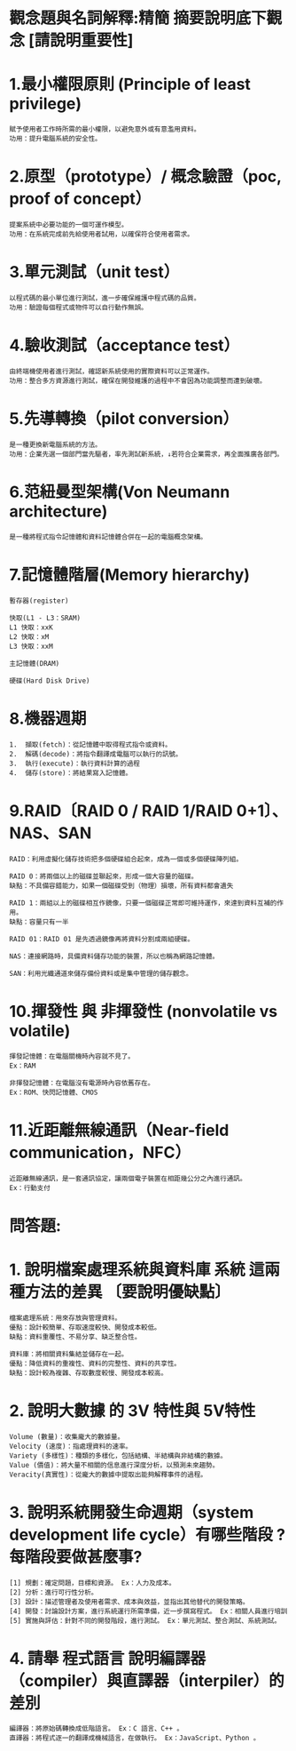 # 觀念題與名詞解釋:精簡 摘要說明底下觀念 [請說明重要性]

# 1.最小權限原則 (Principle of least privilege)
```
賦予使用者工作時所需的最小權限，以避免意外或有意濫用資料。
功用：提升電腦系統的安全性。
```
# 2.原型（prototype）/ 概念驗證（poc, proof of concept）
```
提案系統中必要功能的一個可運作模型。
功用：在系統完成前先給使用者試用，以確保符合使用者需求。
```

# 3.單元測試（unit test）
```
以程式碼的最小單位進行測試，進一步確保維護中程式碼的品質。
功用：驗證每個程式或物件可以自行動作無誤。
```
# 4.驗收測試（acceptance test）
```
由終端機使用者進行測試，確認新系統使用的實際資料可以正常運作。
功用：整合多方資源進行測試，確保在開發維護的過程中不會因為功能調整而遭到破壞。
```
# 5.先導轉換（pilot conversion）
```
是一種更換新電腦系統的方法。
功用：企業先選一個部門當先驅者，率先測試新系統，↓若符合企業需求，再全面推廣各部門。
```
# 6.范紐曼型架構(Von Neumann architecture)
```
是一種將程式指令記憶體和資料記憶體合併在一起的電腦概念架構。
```
# 7.記憶體階層(Memory hierarchy)
```
暫存器(register)

快取(L1 - L3：SRAM)
L1 快取：xxK
L2 快取：xM
L3 快取：xxM

主記憶體(DRAM)

硬碟(Hard Disk Drive)
```
# 8.機器週期
```
1.	擷取(fetch)：從記憶體中取得程式指令或資料。
2.	解碼(decode)：將指令翻譯成電腦可以執行的訊號。
3.	執行(execute)：執行資料計算的過程
4.	儲存(store)：將結果寫入記憶體。
```
# 9.RAID〔RAID 0 / RAID 1/RAID 0+1〕、NAS、SAN
```
RAID：利用虛擬化儲存技術把多個硬碟組合起來，成為一個或多個硬碟陣列組。

RAID 0：將兩個以上的磁碟並聯起來，形成一個大容量的磁碟。
缺點：不具備容錯能力，如果一個磁碟受到（物理）損壞，所有資料都會遺失

RAID 1：兩組以上的磁碟相互作鏡像，只要一個磁碟正常即可維持運作，來達到資料互補的作用。
缺點：容量只有一半

RAID 01：RAID 01 是先透過鏡像再將資料分割成兩組硬碟。

NAS：連接網路時，具備資料儲存功能的裝置，所以也稱為網路記憶體。

SAN：利用光纖通道來儲存備份資料或是集中管理的儲存觀念。
```
# 10.揮發性 與 非揮發性 (nonvolatile vs volatile)
```
揮發記憶體：在電腦關機時內容就不見了。
Ex：RAM

非揮發記憶體：在電腦沒有電源時內容依舊存在。
Ex：ROM、快閃記憶體、CMOS
```
# 11.近距離無線通訊（Near-field communication，NFC）
```
近距離無線通訊，是一套通訊協定，讓兩個電子裝置在相距幾公分之內進行通訊。
Ex：行動支付
```
# 問答題:

# 1. 說明檔案處理系統與資料庫 系統 這兩種方法的差異 〔要說明優缺點〕
```
檔案處理系統：用來存放與管理資料。
優點：設計較簡單、存取速度較快、開發成本較低。
缺點：資料重覆性、不易分享、缺乏整合性。

資料庫：將相關資料集結並儲存在一起。
優點：降低資料的重複性、資料的完整性、資料的共享性。
缺點：設計較為複雜、存取數度較慢、開發成本較高。
```
# 2. 說明大數據 的 3V 特性與 5V特性
```
Volume (數量)：收集龐大的數據量。
Velocity (速度)：指處理資料的速率。
Variety (多樣性)：種類的多樣化，包括結構、半結構與非結構的數據。
Value (價值)：將大量不相關的信息進行深度分析，以預測未來趨勢。
Veracity(真實性)：從龐大的數據中提取出能夠解釋事件的過程。
```
# 3. 說明系統開發生命週期（system development life cycle）有哪些階段 ?  每階段要做甚麼事?
```
[1] 規劃：確定問題，目標和資源。 Ex：人力及成本。
[2] 分析：進行可行性分析。
[3] 設計：描述管理者及使用者需求、成本與效益，並指出其他替代的開發策略。
[4] 開發：討論設計方案，進行系統運行所需準備，近一步撰寫程式。 Ex：相關人員進行培訓
[5] 實施與評估：針對不同的開發階段，進行測試。 Ex：單元測試、整合測試、系統測試。
```
# 4. 請舉 程式語言 說明編譯器（compiler）與直譯器（interpiler）的差別
```
編譯器：將原始碼轉換成低階語言。 Ex：C 語言、C++ 。
直譯器：將程式逐一的翻譯成機械語言，在做執行。 Ex：JavaScript、Python 。
```
